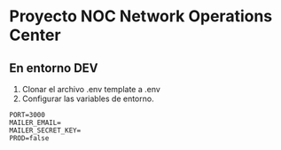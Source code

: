 # Proyecto NOC Network Operations Center

## En entorno DEV
1. Clonar el archivo .env template a .env
2. Configurar las variables de entorno.
```
PORT=3000
MAILER_EMAIL=
MAILER_SECRET_KEY=
PROD=false
```